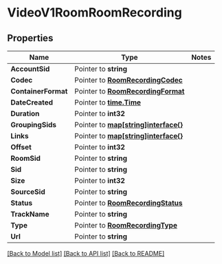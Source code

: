 # VideoV1RoomRoomRecording

## Properties
Name | Type | Notes
------------ | ------------- | -------------
**AccountSid** | Pointer to **string** | 
**Codec** | Pointer to [**RoomRecordingCodec**](room_recording_codec.md) | 
**ContainerFormat** | Pointer to [**RoomRecordingFormat**](room_recording_format.md) | 
**DateCreated** | Pointer to [**time.Time**](time.Time.md) | 
**Duration** | Pointer to **int32** | 
**GroupingSids** | Pointer to [**map[string]interface{}**](.md) | 
**Links** | Pointer to [**map[string]interface{}**](.md) | 
**Offset** | Pointer to **int32** | 
**RoomSid** | Pointer to **string** | 
**Sid** | Pointer to **string** | 
**Size** | Pointer to **int32** | 
**SourceSid** | Pointer to **string** | 
**Status** | Pointer to [**RoomRecordingStatus**](room_recording_status.md) | 
**TrackName** | Pointer to **string** | 
**Type** | Pointer to [**RoomRecordingType**](room_recording_type.md) | 
**Url** | Pointer to **string** | 

[[Back to Model list]](../README.md#documentation-for-models) [[Back to API list]](../README.md#documentation-for-api-endpoints) [[Back to README]](../README.md)


